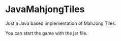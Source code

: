 # JavaMahjongTiles

Just a Java based implementation of MahJong Tiles.

You can start the game with the jar file.
